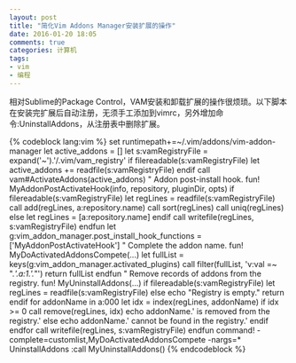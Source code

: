```yaml
---
layout: post
title: "简化Vim Addons Manager安装扩展的操作"
date: 2016-01-20 18:05
comments: true
categories: 计算机
tags:
- vim
- 编程
---
```


相对Sublime的Package Control，VAM安装和卸载扩展的操作很烦琐。以下脚本在安装完扩展后自动注册，无须手工添加到vimrc，另外增加命令:UninstallAddons，从注册表中删除扩展。

{% codeblock lang:vim %}
set runtimepath+=~/.vim/addons/vim-addon-manager
let active_addons = []
let s:vamRegistryFile = expand('~').'/.vim/vam_registry'
if filereadable(s:vamRegistryFile)
    let active_addons += readfile(s:vamRegistryFile)
endif
call vam#ActivateAddons(active_addons)
" Addon post-install hook.
fun! MyAddonPostActivateHook(info, repository, pluginDir, opts)
    if filereadable(s:vamRegistryFile)
        let regLines = readfile(s:vamRegistryFile)
        call add(regLines, a:repository.name)
        call sort(regLines)
        call uniq(regLines)
    else
        let regLines = [a:repository.name]
    endif
    call writefile(regLines, s:vamRegistryFile)
endfun
let g:vim_addon_manager.post_install_hook_functions = ['MyAddonPostActivateHook']
" Complete the addon name.
fun! MyDoActivatedAddonsCompete(...)
    let fullList = keys(g:vim_addon_manager.activated_plugins)
    call filter(fullList, 'v:val =~ ".*'.a:1.'.*"')
    return fullList
endfun
" Remove records of addons from the registry.
fun! MyUninstallAddons(...)
    if filereadable(s:vamRegistryFile)
        let regLines = readfile(s:vamRegistryFile)
    else
        echo "Registry is empty."
        return
    endif
    for addonName in a:000
        let idx = index(regLines, addonName)
        if idx >= 0
            call remove(regLines, idx)
            echo addonName.' is removed from the registry.'
        else
            echo addonName.' cannot be found in the registry.'
        endif
    endfor
    call writefile(regLines, s:vamRegistryFile)
endfun
command! -complete=customlist,MyDoActivatedAddonsCompete -nargs=* UninstallAddons :call MyUninstallAddons(<f-args>)
{% endcodeblock %}
